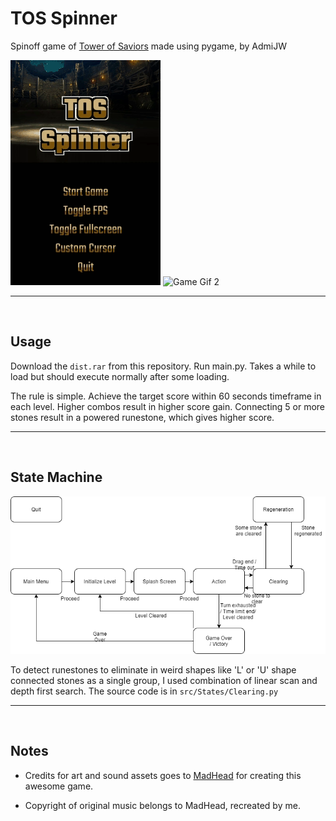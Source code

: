 # TOS Spinner

Spinoff game of [Tower of Saviors](https://play.google.com/store/apps/details?id=com.madhead.tos.zh&hl=en&gl=US) made using pygame, by AdmiJW

![Game Gif 1](./gif1.gif)
![Game Gif 2](./gif2.gif)

---

<br>

## Usage 

Download the `dist.rar` from this repository. Run main.py. Takes a while to load but should execute normally after
some loading.

The rule is simple. Achieve the target score within 60 seconds timeframe in each level. Higher combos result in higher score gain.
Connecting 5 or more stones result in a powered runestone, which gives higher score.

---

<br>

## State Machine

![State Machine](./tos%20spinner.drawio.png)

To detect runestones to eliminate in weird shapes like 'L' or 'U' shape connected stones as a single group, I used
combination of linear scan and depth first search. The source code is in `src/States/Clearing.py`

---

<br>

## Notes

* Credits for art and sound assets goes to [MadHead](https://www.madhead.com/) for creating
this awesome game.
  
* Copyright of original music belongs to MadHead, recreated by me.